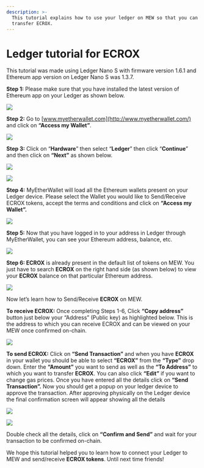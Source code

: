 ```yaml
---
description: >-
  This tutorial explains how to use your ledger on MEW so that you can vie and
  transfer ECROX.
---
```


# Ledger tutorial for ECROX

This tutorial was made using Ledger Nano S with firmware version 1.6.1 and Ethereum app version on Ledger Nano S was 1.3.7.

**Step 1:** Please make sure that you have installed the latest version of Ethereum app on your Ledger as shown below.

![](../.gitbook/assets/1%20%281%29.png)

**Step 2:** Go to [www.myetherwallet.com](http://www.myetherwallet.com/) and click on **“Access my Wallet”**.

![](../.gitbook/assets/2%20%281%29.png)

**Step 3:** Click on “**Hardware**” then select “**Ledger**” then click “**Continue**” and then click on **“Next”** as shown below.

![](../.gitbook/assets/3%20%282%29.png)

![](../.gitbook/assets/4%20%284%29.png)

**Step 4:** MyEtherWallet will load all the Ethereum wallets present on your Ledger device. Please select the Wallet you would like to Send/Receive ECROX tokens, accept the terms and conditions and click on **“Access my Wallet”.**

![](../.gitbook/assets/5.png)

**Step 5:** Now that you have logged in to your address in Ledger through MyEtherWallet, you can see your Ethereum address, balance, etc.

![](../.gitbook/assets/6%20%282%29.png)

**Step 6: ECROX** is already present in the default list of tokens on MEW. You just have to search **ECROX** on the right hand side \(as shown below\) to view your **ECROX** balance on that particular Ethereum address.

![](../.gitbook/assets/7%20%281%29.png)

Now let’s learn how to Send/Receive **ECROX** on MEW.

**To receive ECROX:** Once completing Steps 1-6, Click **“Copy address”** button just below your “Address” \(Public key\) as highlighted below. This is the address to which you can receive ECROX and can be viewed on your MEW once confirmed on-chain.

![](../.gitbook/assets/8%20%282%29.png)

**To send ECROX:** Click on **“Send Transaction”** and when you have **ECROX** in your wallet you should be able to select **“ECROX”** from the **“Type”** drop down. Enter the **“Amount”** you want to send as well as the **“To Address”** to which you want to transfer **ECROX**. You can also click **“Edit”** if you want to change gas prices. Once you have entered all the details click on **“Send Transaction”.** Now you should get a popup on your ledger device to approve the transaction. After approving physically on the Ledger device the final confirmation screen will appear showing all the details

![](../.gitbook/assets/9.png)

![](../.gitbook/assets/10%20%282%29.png)

Double check all the details, click on **“Confirm and Send”** and wait for your transaction to be confirmed on-chain.

We hope this tutorial helped you to learn how to connect your Ledger to MEW and send/receive **ECROX tokens**. Until next time friends!

